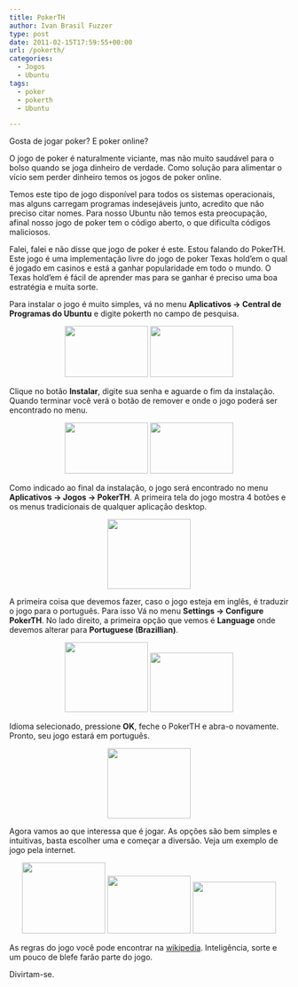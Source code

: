 ```yaml
---
title: PokerTH
author: Ivan Brasil Fuzzer
type: post
date: 2011-02-15T17:59:55+00:00
url: /pokerth/
categories:
  - Jogos
  - Ubuntu
tags:
  - poker
  - pokerth
  - Ubuntu

---
```

Gosta de jogar poker? E poker online?

O jogo de poker é naturalmente viciante, mas não muito saudável para o bolso quando se joga dinheiro de verdade. Como solução para alimentar o vício sem perder dinheiro temos os jogos de poker online.

Temos este tipo de jogo disponível para todos os sistemas operacionais, mas alguns carregam programas indesejáveis junto, acredito que não preciso citar nomes. Para nosso Ubuntu não temos esta preocupação, afinal nosso jogo de poker tem o código aberto, o que dificulta códigos maliciosos.

Falei, falei e não disse que jogo de poker é este. Estou falando do PokerTH. Este jogo é uma implementação livre do jogo de poker Texas hold&#8217;em o qual é jogado em casinos e está a ganhar popularidade em todo o mundo. O Texas hold&#8217;em é fácil de aprender mas para se ganhar é preciso uma boa estratégia e muita sorte.

Para instalar o jogo é muito simples, vá no menu **Aplicativos -> Central de Programas do Ubuntu** e digite pokerth no campo de pesquisa.

<p style="text-align: center;">
  <a href="http://www.ubuntero.com.br/wp-content/uploads/2011/02/Captura_de_tela.png"><img class="alignnone size-thumbnail wp-image-1553" title="PokerTH" src="http://www.ubuntero.com.br/wp-content/uploads/2011/02/Captura_de_tela-150x92.png" alt="" width="150" height="92" /></a> <a href="http://www.ubuntero.com.br/wp-content/uploads/2011/02/Captura_de_tela-1.png"><img class="alignnone size-thumbnail wp-image-1554" title="PokerTH" src="http://www.ubuntero.com.br/wp-content/uploads/2011/02/Captura_de_tela-1-150x92.png" alt="" width="150" height="92" /></a>
</p>

<p style="text-align: left;">
  Clique no botão <strong>Instalar</strong>, digite sua senha e aguarde o fim da instalação. Quando terminar você verá o botão de remover e onde o jogo poderá ser encontrado no menu.
</p>

<p style="text-align: center;">
  <a href="http://www.ubuntero.com.br/wp-content/uploads/2011/02/Captura_de_tela-2.png"><img class="alignnone size-thumbnail wp-image-1555" title="PokerTH" src="http://www.ubuntero.com.br/wp-content/uploads/2011/02/Captura_de_tela-2-150x92.png" alt="" width="150" height="92" /></a> <a href="http://www.ubuntero.com.br/wp-content/uploads/2011/02/Captura_de_tela-3.png"><img class="alignnone size-thumbnail wp-image-1556" title="PokerTH" src="http://www.ubuntero.com.br/wp-content/uploads/2011/02/Captura_de_tela-3-150x92.png" alt="" width="150" height="92" /></a>
</p>

<p style="text-align: left;">
  Como indicado ao final da instalação, o jogo será encontrado no menu <strong>Aplicativos -> Jogos -> PokerTH</strong>. A primeira tela do jogo mostra 4 botões e os menus tradicionais de qualquer aplicação desktop.
</p>

<p style="text-align: center;">
  <a href="http://www.ubuntero.com.br/wp-content/uploads/2011/02/Captura_de_tela-4.png"><img class="alignnone size-thumbnail wp-image-1557" title="PokerTH" src="http://www.ubuntero.com.br/wp-content/uploads/2011/02/Captura_de_tela-4-150x126.png" alt="" width="150" height="126" /></a>
</p>

<p style="text-align: left;">
  A primeira coisa que devemos fazer, caso o jogo esteja em inglês, é traduzir o jogo para o português. Para isso Vá no menu <strong>Settings -> Configure PokerTH</strong>. No lado direito, a primeira opção que vemos é <strong>Language</strong> onde devemos alterar para <strong>Portuguese (Brazillian)</strong>.
</p>

<p style="text-align: center;">
  <a href="http://www.ubuntero.com.br/wp-content/uploads/2011/02/Captura_de_tela-5.png"><img class="alignnone size-thumbnail wp-image-1558" title="PokerTH" src="http://www.ubuntero.com.br/wp-content/uploads/2011/02/Captura_de_tela-5-150x126.png" alt="" width="150" height="126" /></a> <a href="http://www.ubuntero.com.br/wp-content/uploads/2011/02/Captura_de_tela-6.png"><img class="alignnone size-thumbnail wp-image-1559" title="PokerTH" src="http://www.ubuntero.com.br/wp-content/uploads/2011/02/Captura_de_tela-6-150x107.png" alt="" width="150" height="107" /></a>
</p>

<p style="text-align: left;">
  Idioma selecionado, pressione <strong>OK</strong>, feche o PokerTH e abra-o novamente. Pronto, seu jogo estará em português.
</p>

<p style="text-align: center;">
  <a href="http://www.ubuntero.com.br/wp-content/uploads/2011/02/Captura_de_tela-7.png"><img class="alignnone size-thumbnail wp-image-1560" title="PokerTH" src="http://www.ubuntero.com.br/wp-content/uploads/2011/02/Captura_de_tela-7-150x127.png" alt="" width="150" height="127" /></a>
</p>

<p style="text-align: left;">
  Agora vamos ao que interessa que é jogar. As opções são bem simples e intuitivas, basta escolher uma e começar a diversão. Veja um exemplo de jogo pela internet.
</p>

<p style="text-align: center;">
  <a href="http://www.ubuntero.com.br/wp-content/uploads/2011/02/Captura_de_tela-8.png"><img class="alignnone size-thumbnail wp-image-1561" title="PokerTH" src="http://www.ubuntero.com.br/wp-content/uploads/2011/02/Captura_de_tela-8-150x128.png" alt="" width="150" height="128" /></a> <a href="http://www.ubuntero.com.br/wp-content/uploads/2011/02/Captura_de_tela-9.png"><img class="alignnone size-thumbnail wp-image-1562" title="PokerTH" src="http://www.ubuntero.com.br/wp-content/uploads/2011/02/Captura_de_tela-9-150x104.png" alt="" width="150" height="104" /></a> <a href="http://www.ubuntero.com.br/wp-content/uploads/2011/02/Captura_de_tela-101.png"><img class="alignnone size-thumbnail wp-image-1564" title="PokerTH" src="http://www.ubuntero.com.br/wp-content/uploads/2011/02/Captura_de_tela-101-150x93.png" alt="" width="150" height="93" /></a>
</p>

<p style="text-align: left;">
  As regras do jogo você pode encontrar na <a href="http://pt.wikipedia.org/wiki/Texas_hold_%27em">wikipedia</a>. Inteligência, sorte e um pouco de blefe farão parte do jogo.
</p>

<p style="text-align: left;">
  Divirtam-se.
</p>